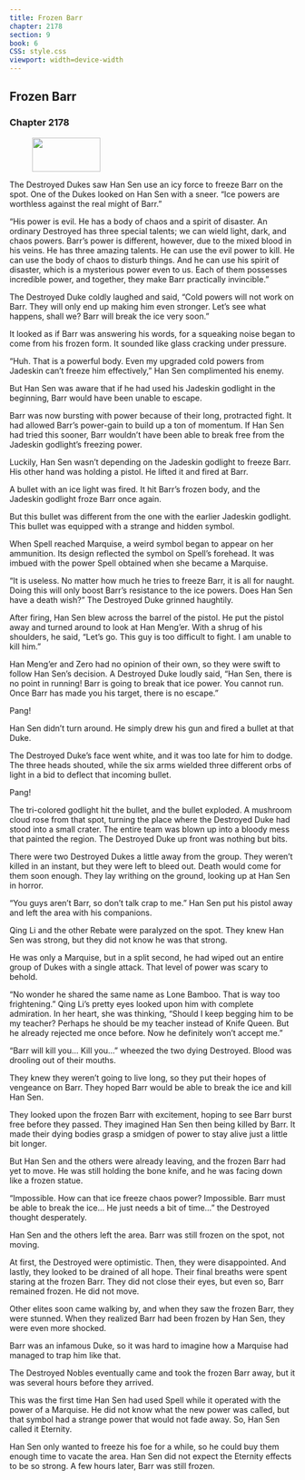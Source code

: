 ```yaml
---
title: Frozen Barr
chapter: 2178
section: 9
book: 6
CSS: style.css
viewport: width=device-width
---
```


## Frozen Barr

### Chapter 2178

<figure>
	<img src="../Images/gem.gif" alt="" id="gem" width="120" height="60" />
</figure>

The Destroyed Dukes saw Han Sen use an icy force to freeze Barr on the spot. One of the Dukes looked on Han Sen with a sneer. “Ice powers are worthless against the real might of Barr.”

“His power is evil. He has a body of chaos and a spirit of disaster. An ordinary Destroyed has three special talents; we can wield light, dark, and chaos powers. Barr’s power is different, however, due to the mixed blood in his veins. He has three amazing talents. He can use the evil power to kill. He can use the body of chaos to disturb things. And he can use his spirit of disaster, which is a mysterious power even to us. Each of them possesses incredible power, and together, they make Barr practically invincible.”

The Destroyed Duke coldly laughed and said, “Cold powers will not work on Barr. They will only end up making him even stronger. Let’s see what happens, shall we? Barr will break the ice very soon.”

It looked as if Barr was answering his words, for a squeaking noise began to come from his frozen form. It sounded like glass cracking under pressure.

“Huh. That is a powerful body. Even my upgraded cold powers from Jadeskin can’t freeze him effectively,” Han Sen complimented his enemy.

But Han Sen was aware that if he had used his Jadeskin godlight in the beginning, Barr would have been unable to escape.

Barr was now bursting with power because of their long, protracted fight. It had allowed Barr’s power-gain to build up a ton of momentum. If Han Sen had tried this sooner, Barr wouldn’t have been able to break free from the Jadeskin godlight’s freezing power.

Luckily, Han Sen wasn’t depending on the Jadeskin godlight to freeze Barr. His other hand was holding a pistol. He lifted it and fired at Barr.

A bullet with an ice light was fired. It hit Barr’s frozen body, and the Jadeskin godlight froze Barr once again.

But this bullet was different from the one with the earlier Jadeskin godlight. This bullet was equipped with a strange and hidden symbol.

When Spell reached Marquise, a weird symbol began to appear on her ammunition. Its design reflected the symbol on Spell’s forehead. It was imbued with the power Spell obtained when she became a Marquise.

“It is useless. No matter how much he tries to freeze Barr, it is all for naught. Doing this will only boost Barr’s resistance to the ice powers. Does Han Sen have a death wish?” The Destroyed Duke grinned haughtily.

After firing, Han Sen blew across the barrel of the pistol. He put the pistol away and turned around to look at Han Meng’er. With a shrug of his shoulders, he said, “Let’s go. This guy is too difficult to fight. I am unable to kill him.”

Han Meng’er and Zero had no opinion of their own, so they were swift to follow Han Sen’s decision. A Destroyed Duke loudly said, “Han Sen, there is no point in running! Barr is going to break that ice power. You cannot run. Once Barr has made you his target, there is no escape.”

Pang!

Han Sen didn’t turn around. He simply drew his gun and fired a bullet at that Duke.

The Destroyed Duke’s face went white, and it was too late for him to dodge. The three heads shouted, while the six arms wielded three different orbs of light in a bid to deflect that incoming bullet.

Pang!

The tri-colored godlight hit the bullet, and the bullet exploded. A mushroom cloud rose from that spot, turning the place where the Destroyed Duke had stood into a small crater. The entire team was blown up into a bloody mess that painted the region. The Destroyed Duke up front was nothing but bits.

There were two Destroyed Dukes a little away from the group. They weren’t killed in an instant, but they were left to bleed out. Death would come for them soon enough. They lay writhing on the ground, looking up at Han Sen in horror.

“You guys aren’t Barr, so don’t talk crap to me.” Han Sen put his pistol away and left the area with his companions.

Qing Li and the other Rebate were paralyzed on the spot. They knew Han Sen was strong, but they did not know he was that strong.

He was only a Marquise, but in a split second, he had wiped out an entire group of Dukes with a single attack. That level of power was scary to behold.

“No wonder he shared the same name as Lone Bamboo. That is way too frightening.” Qing Li’s pretty eyes looked upon him with complete admiration. In her heart, she was thinking, “Should I keep begging him to be my teacher? Perhaps he should be my teacher instead of Knife Queen. But he already rejected me once before. Now he definitely won’t accept me.”

“Barr will kill you… Kill you…” wheezed the two dying Destroyed. Blood was drooling out of their mouths.

They knew they weren’t going to live long, so they put their hopes of vengeance on Barr. They hoped Barr would be able to break the ice and kill Han Sen.

They looked upon the frozen Barr with excitement, hoping to see Barr burst free before they passed. They imagined Han Sen then being killed by Barr. It made their dying bodies grasp a smidgen of power to stay alive just a little bit longer.

But Han Sen and the others were already leaving, and the frozen Barr had yet to move. He was still holding the bone knife, and he was facing down like a frozen statue.

“Impossible. How can that ice freeze chaos power? Impossible. Barr must be able to break the ice… He just needs a bit of time…” the Destroyed thought desperately.

Han Sen and the others left the area. Barr was still frozen on the spot, not moving.

At first, the Destroyed were optimistic. Then, they were disappointed. And lastly, they looked to be drained of all hope. Their final breaths were spent staring at the frozen Barr. They did not close their eyes, but even so, Barr remained frozen. He did not move.

Other elites soon came walking by, and when they saw the frozen Barr, they were stunned. When they realized Barr had been frozen by Han Sen, they were even more shocked.

Barr was an infamous Duke, so it was hard to imagine how a Marquise had managed to trap him like that.

The Destroyed Nobles eventually came and took the frozen Barr away, but it was several hours before they arrived.

This was the first time Han Sen had used Spell while it operated with the power of a Marquise. He did not know what the new power was called, but that symbol had a strange power that would not fade away. So, Han Sen called it Eternity.

Han Sen only wanted to freeze his foe for a while, so he could buy them enough time to vacate the area. Han Sen did not expect the Eternity effects to be so strong. A few hours later, Barr was still frozen.